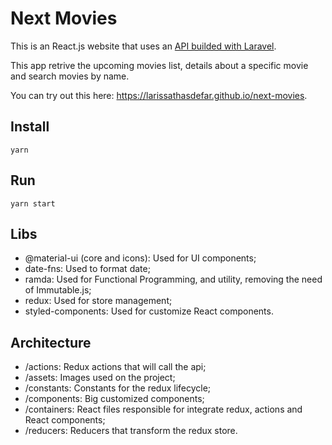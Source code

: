 # Next Movies

This is an React.js website that uses an [API builded with Laravel](https://github.com/larissathasdefar/next-movies-api).

This app retrive the upcoming movies list, details about a specific movie and search movies by name.

You can try out this here: https://larissathasdefar.github.io/next-movies.

## Install

```yarn```

## Run
```yarn start```

## Libs

* @material-ui (core and icons): Used for UI components;
* date-fns: Used to format date;
* ramda: Used for Functional Programming, and utility, removing the need of Immutable.js;
* redux: Used for store management;
* styled-components: Used for customize React components.

## Architecture

* /actions: Redux actions that will call the api;
* /assets: Images used on the project;
* /constants: Constants for the redux lifecycle;
* /components: Big customized components;
* /containers: React files responsible for integrate redux, actions and React components;
* /reducers: Reducers that transform the redux store.
